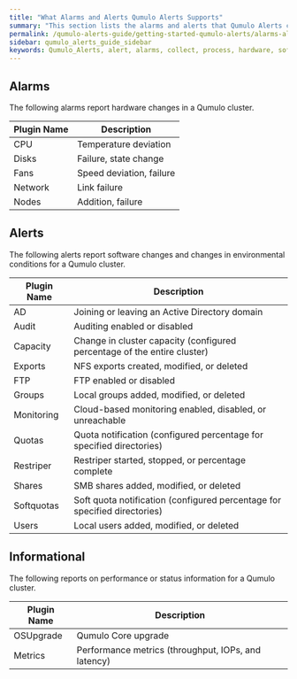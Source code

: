 ```yaml
---
title: "What Alarms and Alerts Qumulo Alerts Supports"
summary: "This section lists the alarms and alerts that Qumulo Alerts collects and processes."
permalink: /qumulo-alerts-guide/getting-started-qumulo-alerts/alarms-alerts-support.html
sidebar: qumulo_alerts_guide_sidebar
keywords: Qumulo_Alerts, alert, alarms, collect, process, hardware, software
---
```


## Alarms
The following alarms report hardware changes in a Qumulo cluster.

| Plugin Name | Description              |
|-------------|--------------------------|
| CPU         | Temperature deviation    |
| Disks       | Failure, state change    |
| Fans        | Speed deviation, failure |
| Network     | Link failure             |
| Nodes       | Addition, failure        |

## Alerts
The following alerts report software changes and changes in environmental conditions for a Qumulo cluster.

| Plugin Name | Description                                                               |
|-------------|---------------------------------------------------------------------------|
| AD          | Joining or leaving an Active Directory domain                             |
| Audit       | Auditing enabled or disabled                                              |
| Capacity    | Change in cluster capacity (configured percentage of the entire cluster)  |
| Exports     | NFS exports created, modified, or deleted                                 |
| FTP         | FTP enabled or disabled                                                   |
| Groups      | Local groups added, modified, or deleted                                  |
| Monitoring  | Cloud-based monitoring enabled, disabled, or unreachable                  |
| Quotas      | Quota notification (configured percentage for specified directories)      |
| Restriper   | Restriper started, stopped, or percentage complete                        |
| Shares      | SMB shares added, modified, or deleted                                    |
| Softquotas  | Soft quota notification (configured percentage for specified directories) |
| Users       | Local users added, modified, or deleted                                   |

## Informational
The following reports on performance or status information for a Qumulo cluster.

| Plugin Name | Description                                         |
|-------------|-----------------------------------------------------|
| OSUpgrade   | Qumulo Core upgrade                                 |
| Metrics     | Performance metrics (throughput, IOPs, and latency) |
